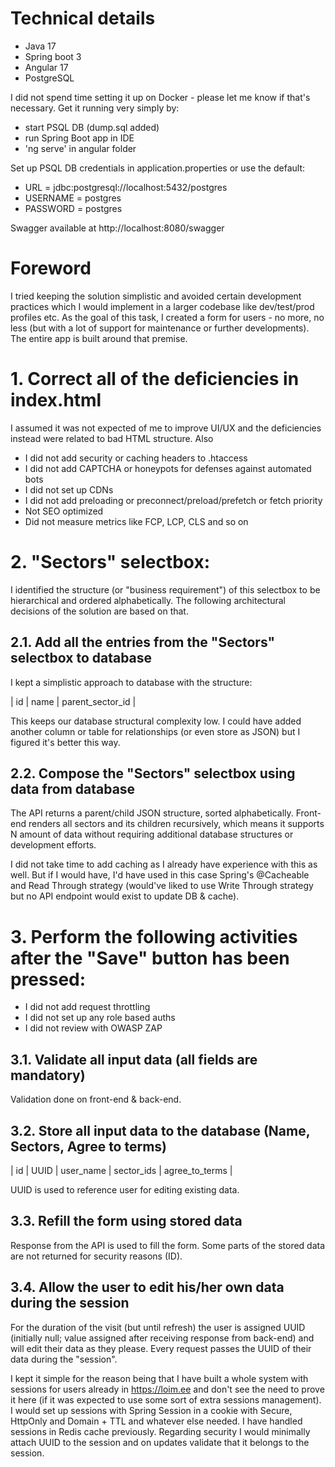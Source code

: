 # Technical details
- Java 17
- Spring boot 3
- Angular 17
- PostgreSQL

I did not spend time setting it up on Docker - please let me know if that's necessary.
Get it running very simply by:
* start PSQL DB (dump.sql added)
* run Spring Boot app in IDE
* 'ng serve' in angular folder


Set up PSQL DB credentials in application.properties or use the default:
* URL = jdbc:postgresql://localhost:5432/postgres
* USERNAME = postgres
* PASSWORD = postgres

Swagger available at http://localhost:8080/swagger

# Foreword

I tried keeping the solution simplistic and avoided certain development practices which I would implement in a larger codebase like dev/test/prod profiles etc.
As the goal of this task, I created a form for users - no more, no less (but with a lot of support for maintenance or further developments). The entire app is built around that premise.

# 1. Correct all of the deficiencies in index.html

I assumed it was not expected of me to improve UI/UX and the deficiencies instead were related to bad HTML structure.
Also
* I did not add security or caching headers to .htaccess
* I did not add CAPTCHA or honeypots for defenses against automated bots
* I did not set up CDNs
* I did not add preloading or preconnect/preload/prefetch or fetch priority
* Not SEO optimized
* Did not measure metrics like FCP, LCP, CLS and so on

# 2. "Sectors" selectbox:

I identified the structure (or "business requirement") of this selectbox to be hierarchical and ordered alphabetically.
The following architectural decisions of the solution are based on that.

## 2.1. Add all the entries from the "Sectors" selectbox to database

I kept a simplistic approach to database with the structure: 

| id | name | parent_sector_id |

This keeps our database structural complexity low. 
I could have added another column or table for relationships (or even store as JSON) but I figured it's better this way.

## 2.2. Compose the "Sectors" selectbox using data from database

The API returns a parent/child JSON structure, sorted alphabetically.
Front-end renders all sectors and its children recursively, which means it supports N amount of data without requiring additional database structures or development efforts.

I did not take time to add caching as I already have experience with this as well. But if I would have, I'd have used in this case Spring's @Cacheable and Read Through strategy (would've liked to use Write Through strategy but no API endpoint would exist to update DB & cache).

# 3. Perform the following activities after the "Save" button has been pressed: 

* I did not add request throttling
* I did not set up any role based auths
* I did not review with OWASP ZAP

## 3.1. Validate all input data (all fields are mandatory)

Validation done on front-end & back-end.

## 3.2. Store all input data to the database (Name, Sectors, Agree to terms)

| id | UUID | user_name | sector_ids | agree_to_terms |

UUID is used to reference user for editing existing data.

## 3.3. Refill the form using stored data 

Response from the API is used to fill the form. Some parts of the stored data are not returned for security reasons (ID).

## 3.4. Allow the user to edit his/her own data during the session

For the duration of the visit (but until refresh) the user is assigned UUID (initially null; value assigned after receiving response from back-end) and will edit their data as they please.
Every request passes the UUID of their data during the "session".

I kept it simple for the reason being that I have built a whole system with sessions for users already in https://loim.ee and don't see the need to prove it here (if it was expected to use some sort of extra sessions management).
I would set up sessions with Spring Session in a cookie with Secure, HttpOnly and Domain + TTL and whatever else needed. I have handled sessions in Redis cache previously. Regarding security I would minimally attach UUID to the session and on updates validate that it belongs to the session.
